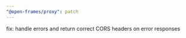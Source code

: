 ```yaml
---
"@open-frames/proxy": patch
---
```


fix: handle errors and return correct CORS headers on error responses

